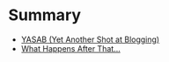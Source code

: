 # Summary

<!-- this could be generated -->

- [YASAB (Yet Another Shot at Blogging)](./yet-another-shot-at-blogging.md)
- [What Happens After That...](./and-what-happens-after-that.md)


